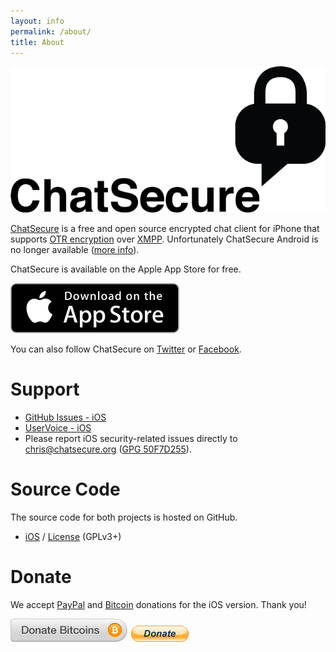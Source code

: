 ```yaml
---
layout: info
permalink: /about/
title: About
---
```


![ChatSecure Logo](/images/chatsecure-banner.png)

[ChatSecure](https://chatsecure.org) is a free and open source encrypted chat client for iPhone that supports [OTR encryption](https://en.wikipedia.org/wiki/Off-the-Record_Messaging) over [XMPP](https://en.wikipedia.org/wiki/Xmpp). Unfortunately ChatSecure Android is no longer available ([more info](/faq)).

ChatSecure is available on the Apple App Store for free.

[![ChatSecure for iPhone](/images/appstore.svg)](https://itunes.apple.com/us/app/chatsecure/id464200063)

You can also follow ChatSecure on [Twitter](https://twitter.com/ChatSecure) or [Facebook](https://www.facebook.com/chatsecure).

# Support

* [GitHub Issues - iOS](https://github.com/chrisballinger/Off-the-Record-iOS/issues)
* [UserVoice - iOS](https://chatsecure.uservoice.com/forums/193939-chatsecure-ios)
* Please report iOS security-related issues directly to [chris@chatsecure.org](mailto:chris@chatsecure.org) ([GPG 50F7D255](/assets/pubkeys/50F7D255.asc)).

# Source Code

The source code for both projects is hosted on GitHub.

* [iOS](https://github.com/chrisballinger/Off-the-Record-iOS) / [License](https://github.com/chrisballinger/Off-the-Record-iOS/blob/master/LICENSE) (GPLv3+)

# Donate

We accept [PayPal](https://www.paypal.com/cgi-bin/webscr?cmd=_s-xclick&hosted_button_id=XRBHJ9AX5VWNA) and [Bitcoin](https://coinbase.com/checkouts/1cf35f00d722205726f50b940786c413) donations for the iOS version. Thank you!

[![bitcoin donation](/images/bitcoin_donate.png)](https://coinbase.com/checkouts/1cf35f00d722205726f50b940786c413) [![paypal donation](/images/paypal_donate.png)](https://www.paypal.com/cgi-bin/webscr?cmd=_s-xclick&hosted_button_id=XRBHJ9AX5VWNA) 
